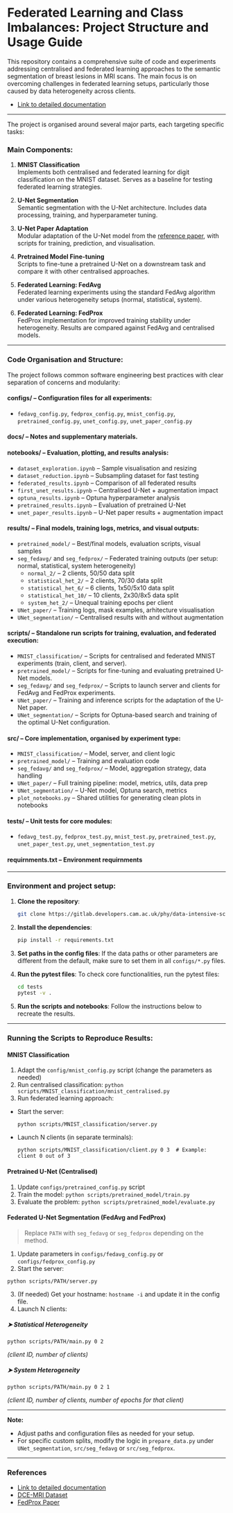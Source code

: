 # Federated Learning and Class Imbalances: Project Structure and Usage Guide

This repository contains a comprehensive suite of code and experiments addressing centralised and federated learning approaches to the semantic segmentation of breast lesions in MRI scans. The main focus is on overcoming challenges in federated learning setups, particularly those caused by data heterogeneity across clients.       

- [Link to detailed documentation](https://whimsical-biscuit-b275f6.netlify.app/)

--- 

The project is organised around several major parts, each targeting specific tasks:

### Main Components:

1. **MNIST Classification**  
   Implements both centralised and federated learning for digit classification on the MNIST dataset. Serves as a baseline for testing federated learning strategies.

2. **U-Net Segmentation**  
   Semantic segmentation with the U-Net architecture. Includes data processing, training, and hyperparameter tuning.

3. **U-Net Paper Adaptation**  
   Modular adaptation of the U-Net model from the [reference paper](https://www.sciencedirect.com/science/article/abs/pii/S0010482523007205), with scripts for training, prediction, and visualisation.

4. **Pretrained Model Fine-tuning**  
   Scripts to fine-tune a pretrained U-Net on a downstream task and compare it with other centralised approaches.

5. **Federated Learning: FedAvg**  
   Federated learning experiments using the standard FedAvg algorithm under various heterogeneity setups (normal, statistical, system).

6. **Federated Learning: FedProx**  
   FedProx implementation for improved training stability under heterogeneity. Results are compared against FedAvg and centralised models.

---

### Code Organisation and Structure:

The project follows common software engineering best practices with clear separation of concerns and modularity:


#### **configs/** – Configuration files for all experiments:
- `fedavg_config.py`, `fedprox_config.py`, `mnist_config.py`, `pretrained_config.py`, `unet_config.py`, `unet_paper_config.py`

#### **docs/** – Notes and supplementary materials.

#### **notebooks/** – Evaluation, plotting, and results analysis:
- `dataset_exploration.ipynb` – Sample visualisation and resizing  
- `dataset_reduction.ipynb` – Subsampling dataset for fast testing  
- `federated_results.ipynb` – Comparison of all federated results  
- `first_unet_results.ipynb` – Centralised U-Net + augmentation impact  
- `optuna_results.ipynb` – Optuna hyperparameter analysis  
- `pretrained_results.ipynb` – Evaluation of pretrained U-Net  
- `unet_paper_results.ipynb` – U-Net paper results + augmentation impact

#### **results/** – Final models, training logs, metrics, and visual outputs:
- `pretrained_model/` – Best/final models, evaluation scripts, visual samples  
- `seg_fedavg/` and `seg_fedprox/` – Federated training outputs (per setup: normal, statistical, system heterogeneity)  
  - `normal_2/` – 2 clients, 50/50 data split  
  - `statistical_het_2/` – 2 clients, 70/30 data split  
  - `statistical_het_6/` – 6 clients, 1x50/5x10 data split  
  - `statistical_het_10/` – 10 clients, 2x30/8x5 data split  
  - `system_het_2/` – Unequal training epochs per client  
- `UNet_paper/` – Training logs, mask examples, arhitecture visualisation  
- `UNet_segmentation/` – Centralised results with and without augmentation  

#### **scripts/** – Standalone run scripts for training, evaluation, and federated execution:
- `MNIST_classification/` – Scripts for centralised and federated MNIST experiments (train, client, and server).
- `pretrained_model/` – Scripts for fine-tuning and evaluating pretrained U-Net models.
- `seg_fedavg/` and `seg_fedprox/` – Scripts to launch server and clients for FedAvg and FedProx experiments.
- `UNet_paper/` – Training and inference scripts for the adaptation of the U-Net paper.
- `UNet_segmentation/` – Scripts for Optuna-based search and training of the optimal U-Net configuration. 

#### **src/** – Core implementation, organised by experiment type:
- `MNIST_classification/` – Model, server, and client logic  
- `pretrained_model/` – Training and evaluation code  
- `seg_fedavg/` and `seg_fedprox/` – Model, aggregation strategy, data handling  
- `UNet_paper/` – Full training pipeline: model, metrics, utils, data prep  
- `UNet_segmentation/` – U-Net model, Optuna search, metrics  
- `plot_notebooks.py` – Shared utilities for generating clean plots in notebooks  

#### **tests/** – Unit tests for core modules:
- `fedavg_test.py`, `fedprox_test.py`, `mnist_test.py`, `pretrained_test.py`, `unet_paper_test.py`, `unet_segmentation_test.py`  

#### **requirnments.txt** – Environment requirnments

---

### Environment and project setup:

1. **Clone the repository**:
    ```bash
    git clone https://gitlab.developers.cam.ac.uk/phy/data-intensive-science-mphil/assessments/projects/mn628.git
    ```
2. **Install the dependencies**:
    ```bash
    pip install -r requirements.txt
    ```
3. **Set paths in the config files**:
    If the data paths or other parameters are different from the default, make sure to set them in all `configs/*.py` files.

4. **Run the pytest files**:
    To check core functionalities, run the pytest files:
    ```bash
    cd tests
    pytest -v .
    ```
5. **Run the scripts and notebooks**:
    Follow the instructions below to recreate the results.

---

### Running the Scripts to Reproduce Results:

#### MNIST Classification


1. Adapt the `config/mnist_config.py` script (change the parameters as needed)
2. Run centralised classification: 
`python scripts/MNIST_classification/mnist_centralised.py`
3. Run federated learning approach:
- Start the server:
  ```
  python scripts/MNIST_classification/server.py
  ```
- Launch N clients (in separate terminals):
  ```
  python scripts/MNIST_classification/client.py 0 3  # Example: client 0 out of 3
  ```

#### Pretrained U-Net (Centralised)

1. Update `configs/pretrained_config.py` script
2. Train the model: `python scripts/pretrained_model/train.py`
3. Evaluate the problem: `python scripts/pretrained_model/evaluate.py`


#### Federated U-Net Segmentation (FedAvg and FedProx)

> Replace `PATH` with `seg_fedavg` or `seg_fedprox` depending on the method.

1. Update parameters in `configs/fedavg_config.py` or `configs/fedprox_config.py`  
2. Start the server:
```
python scripts/PATH/server.py
```
3. (If needed) Get your hostname: `hostname -i` and update it in the config file.
4. Launch N clients:
##### ➤ Statistical Heterogeneity
```
python scripts/PATH/main.py 0 2
```
*(client ID, number of clients)*
##### ➤ System Heterogeneity
```
python scripts/PATH/main.py 0 2 1
```
*(client ID, number of clients, number of epochs for that client)*

---

**Note:**  
- Adjust paths and configuration files as needed for your setup.  
- For specific custom splits, modify the logic in `prepare_data.py` under `UNet_segmentation`, `src/seg_fedavg` or `src/seg_fedprox`.

---

### References
- [Link to detailed documentation](https://whimsical-biscuit-b275f6.netlify.app/)
- [DCE-MRI Dataset](https://www.sciencedirect.com/science/article/abs/pii/S0010482523007205)
- [FedProx Paper](https://arxiv.org/abs/1812.06127)
